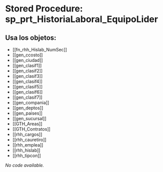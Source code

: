 # Stored Procedure: sp_prt_HistoriaLaboral_EquipoLider

## Usa los objetos:
- [[fn_rhh_Hislab_NumSec]]
- [[gen_ccosto]]
- [[gen_ciudad]]
- [[gen_clasif1]]
- [[gen_clasif2]]
- [[gen_clasif3]]
- [[gen_clasif4]]
- [[gen_clasif5]]
- [[gen_clasif6]]
- [[gen_clasif7]]
- [[gen_compania]]
- [[gen_deptos]]
- [[gen_paises]]
- [[gen_sucursal]]
- [[GTH_Areas]]
- [[GTH_Contratos]]
- [[rhh_cargos]]
- [[rhh_cauretiro]]
- [[rhh_emplea]]
- [[rhh_hislab]]
- [[rhh_tipcon]]

*No code available.*
